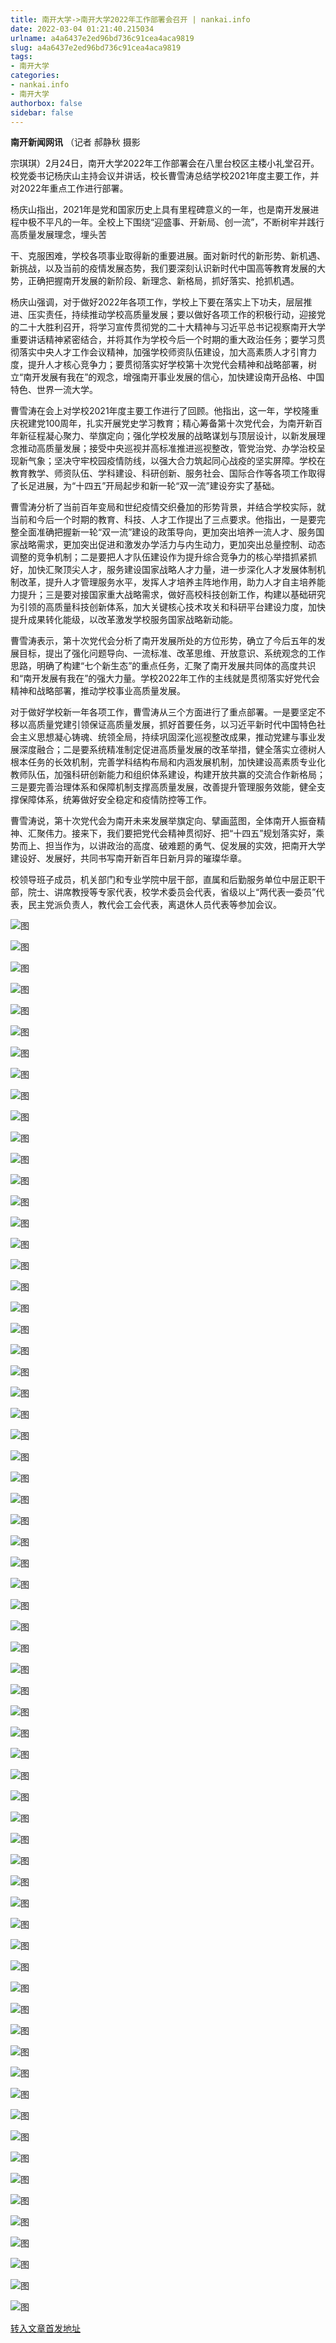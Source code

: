 ```yaml
---
title: 南开大学->南开大学2022年工作部署会召开 | nankai.info
date: 2022-03-04 01:21:40.215034
urlname: a4a6437e2ed96bd736c91cea4aca9819
slug: a4a6437e2ed96bd736c91cea4aca9819
tags: 
- 南开大学
categories:
- nankai.info
- 南开大学
authorbox: false
sidebar: false
---
```

**南开新闻网讯** （记者 郝静秋 摄影

宗琪琪）2月24日，南开大学2022年工作部署会在八里台校区主楼小礼堂召开。校党委书记杨庆山主持会议并讲话，校长曹雪涛总结学校2021年度主要工作，并对2022年重点工作进行部署。

杨庆山指出，2021年是党和国家历史上具有里程碑意义的一年，也是南开发展进程中极不平凡的一年。全校上下围绕“迎盛事、开新局、创一流”，不断树牢并践行高质量发展理念，埋头苦
<!--more-->
干、克服困难，学校各项事业取得新的重要进展。面对新时代的新形势、新机遇、新挑战，以及当前的疫情发展态势，我们要深刻认识新时代中国高等教育发展的大势，正确把握南开发展的新阶段、新理念、新格局，抓好落实、抢抓机遇。

杨庆山强调，对于做好2022年各项工作，学校上下要在落实上下功夫，层层推进、压实责任，持续推动学校高质量发展；要以做好各项工作的积极行动，迎接党的二十大胜利召开，将学习宣传贯彻党的二十大精神与习近平总书记视察南开大学重要讲话精神紧密结合，并将其作为学校今后一个时期的重大政治任务；要学习贯彻落实中央人才工作会议精神，加强学校师资队伍建设，加大高素质人才引育力度，提升人才核心竞争力；要贯彻落实好学校第十次党代会精神和战略部署，树立“南开发展有我在”的观念，增强南开事业发展的信心，加快建设南开品格、中国特色、世界一流大学。

曹雪涛在会上对学校2021年度主要工作进行了回顾。他指出，这一年，学校隆重庆祝建党100周年，扎实开展党史学习教育；精心筹备第十次党代会，为南开新百年新征程凝心聚力、举旗定向；强化学校发展的战略谋划与顶层设计，以新发展理念推动高质量发展；接受中央巡视并高标准推进巡视整改，管党治党、办学治校呈现新气象；坚决守牢校园疫情防线，以强大合力筑起同心战疫的坚实屏障。学校在教育教学、师资队伍、学科建设、科研创新、服务社会、国际合作等各项工作取得了长足进展，为“十四五”开局起步和新一轮“双一流”建设夯实了基础。

曹雪涛分析了当前百年变局和世纪疫情交织叠加的形势背景，并结合学校实际，就当前和今后一个时期的教育、科技、人才工作提出了三点要求。他指出，一是要完整全面准确把握新一轮“双一流”建设的政策导向，更加突出培养一流人才、服务国家战略需求，更加突出促进和激发办学活力与内生动力，更加突出总量控制、动态调整的竞争机制；二是要把人才队伍建设作为提升综合竞争力的核心举措抓紧抓好，加快汇聚顶尖人才，服务建设国家战略人才力量，进一步深化人才发展体制机制改革，提升人才管理服务水平，发挥人才培养主阵地作用，助力人才自主培养能力提升；三是要对接国家重大战略需求，做好高校科技创新工作，构建以基础研究为引领的高质量科技创新体系，加大关键核心技术攻关和科研平台建设力度，加快提升成果转化能级，以改革激发学校服务国家战略新动能。

曹雪涛表示，第十次党代会分析了南开发展所处的方位形势，确立了今后五年的发展目标，提出了强化问题导向、一流标准、改革思维、开放意识、系统观念的工作思路，明确了构建“七个新生态”的重点任务，汇聚了南开发展共同体的高度共识和“南开发展有我在”的强大力量。学校2022年工作的主线就是贯彻落实好党代会精神和战略部署，推动学校事业高质量发展。

对于做好学校新一年各项工作，曹雪涛从三个方面进行了重点部署。一是要坚定不移以高质量党建引领保证高质量发展，抓好首要任务，以习近平新时代中国特色社会主义思想凝心铸魂、统领全局，持续巩固深化巡视整改成果，推动党建与事业发展深度融合；二是要系统精准制定促进高质量发展的改革举措，健全落实立德树人根本任务的长效机制，完善学科结构布局和内涵发展机制，加快建设高素质专业化教师队伍，加强科研创新能力和组织体系建设，构建开放共赢的交流合作新格局；三是要完善治理体系和保障机制支撑高质量发展，改善提升管理服务效能，健全支撑保障体系，统筹做好安全稳定和疫情防控等工作。

曹雪涛说，第十次党代会为南开未来发展举旗定向、擘画蓝图，全体南开人振奋精神、汇聚伟力。接来下，我们要把党代会精神贯彻好、把“十四五”规划落实好，乘势而上、担当作为，以讲政治的高度、破难题的勇气、促发展的实效，把南开大学建设好、发展好，共同书写南开新百年日新月异的璀璨华章。

校领导班子成员，机关部门和专业学院中层干部，直属和后勤服务单位中层正职干部，院士、讲席教授等专家代表，校学术委员会代表，省级以上“两代表一委员”代表，民主党派负责人，教代会工会代表，离退休人员代表等参加会议。

![图](http://news.nankai.edu.cn/ywsd/system/2022/02/25/g)

![图](http://news.nankai.edu.cn/ywsd/system/2022/02/25/p)

![图](http://news.nankai.edu.cn/ywsd/system/2022/02/25/j)

![图](http://news.nankai.edu.cn/ywsd/system/2022/02/25/)

![图](http://news.nankai.edu.cn/ywsd/system/2022/02/25/a)

![图](http://news.nankai.edu.cn/ywsd/system/2022/02/25/5)

![图](http://news.nankai.edu.cn/ywsd/system/2022/02/25/a)

![图](http://news.nankai.edu.cn/ywsd/system/2022/02/25/2)

![图](http://news.nankai.edu.cn/ywsd/system/2022/02/25/3)

![图](http://news.nankai.edu.cn/ywsd/system/2022/02/25/5)

![图](http://news.nankai.edu.cn/ywsd/system/2022/02/25/a)

![图](http://news.nankai.edu.cn/ywsd/system/2022/02/25/e)

![图](http://news.nankai.edu.cn/ywsd/system/2022/02/25/_)

![图](http://news.nankai.edu.cn/ywsd/system/2022/02/25/7)

![图](http://news.nankai.edu.cn/ywsd/system/2022/02/25/1)

![图](http://news.nankai.edu.cn/ywsd/system/2022/02/25/8)

![图](http://news.nankai.edu.cn/ywsd/system/2022/02/25/4)

![图](http://news.nankai.edu.cn/ywsd/system/2022/02/25/4)

![图](http://news.nankai.edu.cn/ywsd/system/2022/02/25/0)

![图](http://news.nankai.edu.cn/ywsd/system/2022/02/25/0)

![图](http://news.nankai.edu.cn/ywsd/system/2022/02/25/0)

![图](http://news.nankai.edu.cn/ywsd/system/2022/02/25/3)

![图](http://news.nankai.edu.cn/ywsd/system/2022/02/25/0)

![图](http://news.nankai.edu.cn/ywsd/system/2022/02/25/0)

![图](http://news.nankai.edu.cn/)

![图](http://news.nankai.edu.cn/ywsd/system/2022/02/25/8)

![图](http://news.nankai.edu.cn/ywsd/system/2022/02/25/4)

![图](http://news.nankai.edu.cn/ywsd/system/2022/02/25/4)

![图](http://news.nankai.edu.cn/)

![图](http://news.nankai.edu.cn/ywsd/system/2022/02/25/0)

![图](http://news.nankai.edu.cn/ywsd/system/2022/02/25/0)

![图](http://news.nankai.edu.cn/ywsd/system/2022/02/25/0)

![图](http://news.nankai.edu.cn/)

![图](http://news.nankai.edu.cn/ywsd/system/2022/02/25/3)

![图](http://news.nankai.edu.cn/ywsd/system/2022/02/25/0)

![图](http://news.nankai.edu.cn/ywsd/system/2022/02/25/0)

![图](http://news.nankai.edu.cn/)

![图](http://news.nankai.edu.cn/ywsd/system/2022/02/25/c)

![图](http://news.nankai.edu.cn/ywsd/system/2022/02/25/i)

![图](http://news.nankai.edu.cn/ywsd/system/2022/02/25/p)

![图](http://news.nankai.edu.cn/)

![图](http://news.nankai.edu.cn/ywsd/system/2022/02/25/n)

![图](http://news.nankai.edu.cn/ywsd/system/2022/02/25/c)

![图](http://news.nankai.edu.cn/ywsd/system/2022/02/25/)

![图](http://news.nankai.edu.cn/ywsd/system/2022/02/25/u)

![图](http://news.nankai.edu.cn/ywsd/system/2022/02/25/d)

![图](http://news.nankai.edu.cn/ywsd/system/2022/02/25/e)

![图](http://news.nankai.edu.cn/ywsd/system/2022/02/25/)

![图](http://news.nankai.edu.cn/ywsd/system/2022/02/25/i)

![图](http://news.nankai.edu.cn/ywsd/system/2022/02/25/a)

![图](http://news.nankai.edu.cn/ywsd/system/2022/02/25/k)

![图](http://news.nankai.edu.cn/ywsd/system/2022/02/25/n)

![图](http://news.nankai.edu.cn/ywsd/system/2022/02/25/a)

![图](http://news.nankai.edu.cn/ywsd/system/2022/02/25/n)

![图](http://news.nankai.edu.cn/ywsd/system/2022/02/25/)

![图](http://news.nankai.edu.cn/ywsd/system/2022/02/25/s)

![图](http://news.nankai.edu.cn/ywsd/system/2022/02/25/w)

![图](http://news.nankai.edu.cn/ywsd/system/2022/02/25/e)

![图](http://news.nankai.edu.cn/ywsd/system/2022/02/25/n)

![图](http://news.nankai.edu.cn/)

![图](http://news.nankai.edu.cn/)

![图](http://news.nankai.edu.cn/ywsd/system/2022/02/25/:)

![图](http://news.nankai.edu.cn/ywsd/system/2022/02/25/p)

![图](http://news.nankai.edu.cn/ywsd/system/2022/02/25/t)

![图](http://news.nankai.edu.cn/ywsd/system/2022/02/25/t)

![图](http://news.nankai.edu.cn/ywsd/system/2022/02/25/h)

[转入文章首发地址](http://news.nankai.edu.cn/ywsd/system/2022/02/25/030050389.shtml)